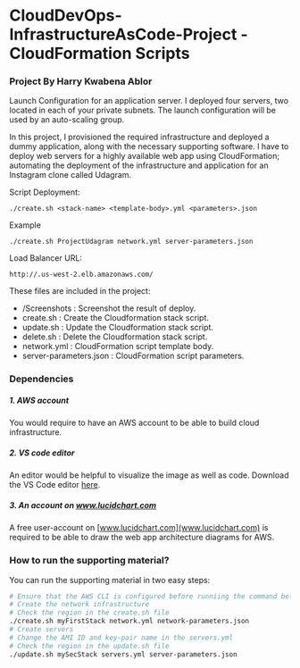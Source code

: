 # CloudDevOps-InfrastructureAsCode-Project - CloudFormation Scripts
### Project By Harry Kwabena Ablor
Launch Configuration for an application server. I deployed four servers, two located in each of your private subnets. The launch configuration will be used by an auto-scaling group.

In this project, I provisioned the required infrastructure and deployed a dummy application, along with the necessary supporting software.
I have to deploy web servers for a highly available web app using CloudFormation; automating the deployment of the infrastructure and application for an Instagram clone called Udagram.


Script Deployment:

`./create.sh <stack-name> <template-body>.yml <parameters>.json` 

Example

`./create.sh ProjectUdagram network.yml server-parameters.json` 

Load Balancer URL:

`http://.us-west-2.elb.amazonaws.com/` 


These files are included in the project:
* /Screenshots : Screenshot the result of deploy. 
* create.sh : Create the Cloudformation stack script. 
* update.sh : Update the Cloudformation stack script.
* delete.sh : Delete the Cloudformation stack script.
* network.yml : CloudFormation script template body.
* server-parameters.json : CloudFormation script parameters.



### Dependencies
##### 1. AWS account
You would require to have an AWS account to be able to build cloud infrastructure.

##### 2. VS code editor
An editor would be helpful to visualize the image as well as code. Download the VS Code editor [here](https://code.visualstudio.com/download).

##### 3. An account on www.lucidchart.com
A free user-account on [www.lucidchart.com](www.lucidchart.com) is required to be able to draw the web app architecture diagrams for AWS.


### How to run the supporting material?
You can run the supporting material in two easy steps:
```bash
# Ensure that the AWS CLI is configured before runniing the command below
# Create the network infrastructure
# Check the region in the create.sh file
./create.sh myFirstStack network.yml network-parameters.json
# Create servers
# Change the AMI ID and key-pair name in the servers.yml
# Check the region in the update.sh file
./update.sh mySecStack servers.yml server-parameters.json
```
